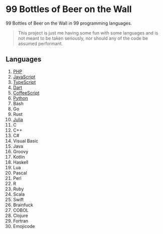 # 99 Bottles of Beer on the Wall

99 Bottles of Beer on the Wall in 99 programming languages.

> This project is just me having some fun with some languages and is not meant to be taken seriously, nor should any of the code be assumed performant.

## Languages

1. [PHP](https://tio.run/##tVZbb5swFH7nVxxFlYBIpEnbl4Y2nbaH/YDlcVJFwCluPRvZJlG35rdntrmYSyBTp1hCyPg7l@@czzZZmh2PD09ZmjlOTCIh4CuTkiABfxxQ43o6NW@YwjpFEOecIyphY0Ce8IFRkGphHxEyK5GVwZddxAFTWc6vzTvjTKJYogSuCifwCPPQORVMMhmRMpT4/0BiOFLBPGZUSJ7HkvFehCzi0S8do/bWDpZvCI5hm9NYYpXp83PtzKsMfIMsyqrHlUyxCFY2uQoYGsihl@m3FMVvgLe6DhxBpB/6XhdIYInpy2idOJI5p8qCkYFa1QzSSJRK8PyltbDpl768Do0VzP0hAt@RNLllJOcRwb9VPFUjk7Qh1ZHXKJVeQ7okC8/naNapeA1XinDDukfZLVAuzKBqrqK9gI8Pq2klNXgCV7iwBNcdrMgPTV5zFIy@DLVrx3AyqjahvOgu1UCbslJL1aFmR/0GRI8t45bLY0eaIViW83oSBF0nPVFbTYengb2vegSrHeICLTx/bPlmfPl2fPnuxHI7x0M9OwAiAnW4ojhlMFnXG7FULnkHyk4eWRPr/nBme2wxFxJMntXGGJMH27wqUZ8TelXTZRNvORk@7ebNwAWt8fKr3SktmK8QE53mBiHeZPyTTsrDtrF1jOm540EgdXgmFynAzYUL8HnSCsMvw/l2nPNkHb0hdXolbE/VfZJApu9CLJWsWU6TzzPaspzL9CKU7sYptRsEASz8f2xmhR1Q9PliqHI0fjco2lf/U979vboFqrVgVZzZoXM8/gU)
2. [JavaScript](https://tio.run/##rZU/b9swEMV3f4o3BJBkwIqdZEkMp0U6dGuHGJ06mJLOlhKGNEgqRuros7vUf9mWiwbOIEG6R/J@d3yintgr06FK1mYUsID4SMiIdruQM63xII3hpLEdAJfDob1jiHlMKOVQCm1UGhqp/EIrB3xdM8VesP2RvgSkMgTlKoV4ae@daW6leUUKwMSJ9ssYZhhPD4PaRqunXMsGXbBvMYXPSJZ2AikCyy/xVo@HTkwiVpAi17FhnO9BKzKpEtg@SMmJiazBjZmu@uDWmNVYd4/sHmPvGOo7mSLfmqeK8eQPRbDFFyAFKMJUKRKmwjyJ19vTA/THYuGWvMlZtfkAf1FGL7aVbCuY4P29JpnZDcAXONrBHRzHyxbH1T3mheS8WopVbzt/ySRqibQd33TR7lTZwW6HaxFYSgWXU9OZ2Z4Rpmigx/XzaNTOPvRS@TDdU5sXwH8lpWniekexq57YdU/sphOr0xSFIwNxTQ1Zbn9rMZ/LlevMG6tWPuBvELLxbNcNjlcum5302DJR2qCgqd11cl9@Bk8UmnZn6vorzC7k4mLb6WWG6rV1V0f1sjxzQKS67AuL3nVePuH0p6LJZo/OqePqE@v4GLtV1Vno173ozpw9k/06I7kR9lCLsM7P38RY58hURM6HGJcyVSY@B/LmP/qLESb/7nE@ot8vv8Xprtuaih9IeywI2tR/Kvf21k4sFb88bKaD3e4v)
3. [TypeScript](https://tio.run/##rVVNc9owEL3zK/aQGdvM4ECSS2BoO@mht/YQpqceELYAN4rkkWQYSvzb6VqW/AF2phl6wIO1q933np7W@pBSFckk1adTxIhS8CS0ZlTBcQBwOxziE4aw2FKIMikp17AyCb4KQHDQGNgTxkKTVyZ/2REJx@/Z64rK3Czd4jOVQtNI09gWmAI3GTCH8Wxw3kwLTZjNVNc1Uu93KllHgists0gL2eqQEkleqx6uYtWrsc0/6xYYBQGBJyp0ROauwgxjeQvL1y2NXiBZF0wlBVL8@KGSQCU64ZteJSTVmeRwfBKCUcJrNbZE2RP1gylWM2ELzW7yWxA/wTi4RPeNatM4ZZkkLPmD6iJxg8ggPnNHL85OPc84PJvCjQN1Pf22c5CPxdCisyyzbo42HRlN4O3NIZujC@AzeMqDKXhekC8v2T4XRQv8SvBNp84/RRLXCBXmF/LucNWCwYMsdW0egPMEwFpI8Bmt9Jq3fDKDCvrY/R@N6t0tV1WmmrWi1QtAuKNS0YkfXKzddazdd6w9NNZcG0MfcqBM0QpZcSHQYiETG99bVE627mAH4KLzVntBWTbvdd46kUqDQeM813s6P1a/cQLU5@P4W5hNkMubY0PLHOxr7blGNMiLziuKo6SBfRmYoVL5r9jQf4EUxe7xNTzu/iOPj2HHqLwK@n0ndG9BXije0VjsOc68GNJiIicanSMyHnsfwrgWmdTba0A@/IO@MILJ@xoXGd1@@cX7VUdO5pNSjwVO9@6T7D8@4sYyEpYjZzY4nf4C)
4. [Dart](https://tio.run/##tVVNc9owFLznV@zNhgwEklxSph@THjq9tIcwPeUibAFujMRIMkxK@O30WbLlj9gHyvRgj/X09LS7byXHTJnTKUqZ1niUxqRc43AF3AyH9MYQ8zVHlCnFhcHCJoR6AClgaGLP0nRs81zylx1TOHwX5mjHN/RO/Dp8xGR21a5tpGFpkaH/qa7uLuw4RVJoo7LISNUouGWKbVzJsowvXegQFvGBFQQELNHjasvia0Zzx8bmX9c8ekGyzJkoDpY/4tWD1YlJxKqXqeImUwKHRylTzkRFeEEBrJku0ZWwigVhA94nTAbvkX3jxm66TTPF0uQPj0HiWDQWbavRvRgL8X5kmwVXpX4t/E@2cAXfjautw6qBLSaBiwa4RtECojPF25v3EfUbnxHoAB8QBB1En/KtcuhailWnvL9kElfgdjSixoiVV5Xa5xStK15OAkupEOam9Nauyz@Dxz0pv0ejanXDS95Ks8asHwDjHVeaT8PBu9htR@yuI3Zfi5XbWPY4gqeae2RbapIJg7l3buGI9BVCdp5SJ78r1@22ZaK0gcVR@qy3LT8Xv3lUO@Ul8wKgg1cTb2ykMxalXCNAbho7Xfmslu1yCMOCc1VnkZOoWzBf0398NKdbJb6E0e1/YXQeC5pVF5G4a5EI5uyF00GN5V7QjRdjm1/AiSEfyUzE56FbykyZ9SXw7lvw6rJhhOngPKXtkj7/PIt@dsTPXi8blogCUuPiEHzv/zgPD/Y0FU5wF9KMKpxOfwE)
5. [CoffeeScript](https://tio.run/##rZQ9b9swEIb3/IoX1mB7sGA5WZIihpEO3bok6NJ2kKWTRYQhDZKq4Sr67S6pb9lK28ECLMB3p7uH790xkklCpCPF9mZ1OkU81BpP0hhO@gbwPM@@X1JC5Ymk0EZlkZHKt47NPlThG/Kv2duWVIHt2Ye98AfMNrV7jsX6po35nFL0CpbApKQIofuJY5MKmhkmdpDC@XEIOS8LKzKZEsifpOQUiqJNl4a6xrcVy0qwTx3eImCN5fxTB/GFTJl/zzMVcvabYljwsnAJhihTioSpsS5wRnXocz6X2TrMtpClrKLPWSeV2cutNHXVNQK8vzf/Hh@xdBQCUz0FcU2YTotJd6hnx@8wtRS7gWrfJIs7Fm3j@mLZgptOxtm8NAKJVE1pJvC9lXKBpe8HP7E9YhHUsbbWL1KaguZwZ/bVB/bb2bnlbhDpTlkHuNmyvfe53GHy0s5O3Sh@hJDtEPXbNbnsesKUNijLNf1uJftnZ4daVqe@bOqA1ssrbwEv37ST0HxSOIYtkepjj1BrsknjK2KvroM9gmpSpj4i/QvQbX8qh/0OX8kuQywPwt4WMfbucmLGToDMRDzWYpkpk15RrLv/FMuuRzAqmHOM9/qHsAdolhyCDs2FjPv72u67nbW7cjr9AQ)
6. [Python](https://tio.run/##rZTNjtsgEMfveYqRLzZqNko2e9lddVW1hz5Ac6wUsfY4RkvBApxV@vIpYLBNHLWrqIdEFvP14z8ztCfTSLE9n0tOtYav0hiO@mkBkGWZ/d81CGWnFAoDr95YaAJSgLGGd8r5yjp9OVL1BEyYIax3hc@wXiSpjDSUB6v@aBo9z9PTllJoo7rSSOXjW6roL58hRg5BFdaw3zPBzH5faOT1MroQd1kAd7Ya68X4IcG3Bss3YLUjVgjU/cRpINTMMHGY3Uih6ZSwXpInKA3VQWoPExiCd5GwvMCaPI8c39H4Ei3vFOXsN1ZgNfC1PdtFt2ZEQaNg7cWOmH2iBHQok4h2wZv1pxl8giLXuVMp5H@BDUg1jIPtIyDXCHlOppf64fgdppbiMBXuKFmV8GjrOZXMlurlmihKgg2gHmszAYqKAybiLmG9hLvN4J@MwTAFz6n1iErjpiD9x3382MaPh4L4AHfRmLi1wpoi3w2zE7rETyDk1X3IybznNVPagC8Su30pmCNMBAu0E8l6FtvrqRTE9i4D10F/mLY98bGFXxHVFDYj03HwCDN2jXZbq1vg7/8//EeATcPUTbzbOW@@o29oV6GS78I@GxW07vlixo6C7ESVz3CuLHwtO2WaW4Ae/ikg3MFmFPEvKo6OV8bgp8iuXWR8VOOCPj6SeLryC00W5/Mf)
7. Bash
8. Go
9. Rust
10. [Julia](https://tio.run/##zVXNT9swFL/3r3jyOCRSGzWMC0EMAYdp53HcAS9xGg9jV/YzjIn/vXOcOGm69IOpQliqHOXZ773fR15/WcFp@nu1MqhtjnCjEAUzE3CLEOL3JEn8flcxaI/lSjZPSicTH/wE13phH5nE5vIM7n82ubIMvkm8z/x9VEgFqBLaICgJ6N4/UyGSQbVQvbQyR@6Ota1Fg7SxP1Mvw@UixJq3TBaTUSC3FcsfgJd1Zc2A1j/50rVkOLpcw87eCWNFzQbMHqBmaLWEEIAvMI8vdgP9ytBXXgqrqeB/WFEL6MF58JBbrR2cttO3QB4gDmnoo7Ju@y/oXY/ReoF/4Df9R6Q5RKaBD0dHCq@vAcnlJczhCoghkLla8R5HfK85qRs1Si7eTe11y27Cde7cZQafR@kAl8tQPpulWTo4Vq8npg1L2zTxePh0d/hztCVwNnqvprp7FoYNgkunIQoZkbvuA2wtJF5AqlEqSZ8/5N7r@5Jrg02XwfGHCHx0bw/o31S6I@OkFdOZevNjiKdAfGnG9HpdcugEMMyN7OKjUHF6JCoOho8V16Po9/fa@753LX1gbtoU6lm6P44CltQY4I4X7XgpDm6qVFZj9VE0ORvVpFckzNkZpPGYLj6wxaY/5Dopnpgw2c7P48lq9Rc)
11. C
12. C++
13. C#
14. Visual Basic
15. Java
16. Groovy
17. Kotlin
18. Haskell
19. Lua
20. Pascal
21. Perl
22. R
23. Ruby
24. Scala
25. Swift
26. Brainfuck
27. COBOL
28. Clojure
29. Fortran
30. Emojicode